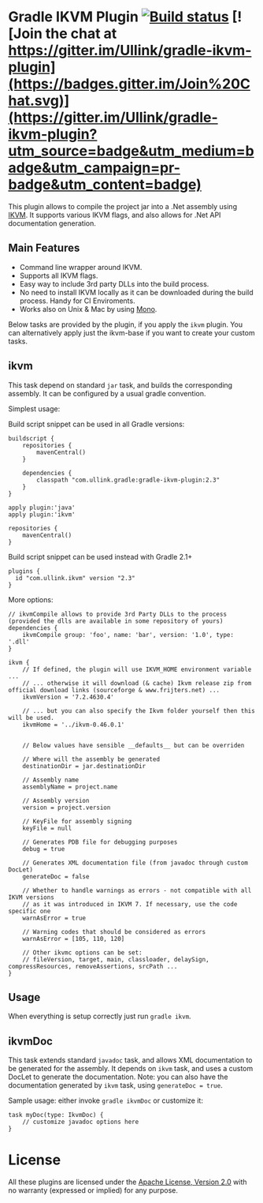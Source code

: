 # Gradle IKVM Plugin [![Build status](https://ci.appveyor.com/api/projects/status/31ut9l170kfbjyq3?svg=true)](https://ci.appveyor.com/project/gluck/gradle-ikvm-plugin) [![Join the chat at https://gitter.im/Ullink/gradle-ikvm-plugin](https://badges.gitter.im/Join%20Chat.svg)](https://gitter.im/Ullink/gradle-ikvm-plugin?utm_source=badge&utm_medium=badge&utm_campaign=pr-badge&utm_content=badge)

This plugin allows to compile the project jar into a .Net assembly using [IKVM](http://www.ikvm.net/).
It supports various IKVM flags, and also allows for .Net API documentation generation.

## Main Features
- Command line wrapper around IKVM.
- Supports all IKVM flags.
- Easy way to include 3rd party DLLs into the build process.
- No need to install IKVM locally as it can be downloaded during the build process. Handy for CI Enviroments.
- Works also on Unix & Mac by using [Mono](http://www.mono-project.com/).


Below tasks are provided by the plugin, if you apply the `ikvm` plugin. You can alternatively apply just the ikvm-base if you want to create your custom tasks.

## ikvm

This task depend on standard `jar` task, and builds the corresponding assembly.
It can be configured by a usual gradle convention.

Simplest usage:

Build script snippet can be used in all Gradle versions:

    buildscript {
        repositories {
            mavenCentral()
        }

        dependencies {
            classpath "com.ullink.gradle:gradle-ikvm-plugin:2.3"
        }
    }

    apply plugin:'java'
    apply plugin:'ikvm'

    repositories {
        mavenCentral()
    }

Build script snippet can be used instead with Gradle 2.1+

    plugins {
      id "com.ullink.ikvm" version "2.3"
    }

More options:

    // ikvmCompile allows to provide 3rd Party DLLs to the process (provided the dlls are available in some repository of yours)
    dependencies {
        ikvmCompile group: 'foo', name: 'bar', version: '1.0', type: '.dll'
    }

    ikvm {
        // If defined, the plugin will use IKVM_HOME environment variable ...
        // ... otherwise it will download (& cache) Ikvm release zip from official download links (sourceforge & www.frijters.net) ...
        ikvmVersion = '7.2.4630.4'

        // ... but you can also specify the Ikvm folder yourself then this will be used.
        ikvmHome = '../ikvm-0.46.0.1'


        // Below values have sensible __defaults__ but can be overriden

        // Where will the assembly be generated
        destinationDir = jar.destinationDir

        // Assembly name
        assemblyName = project.name

        // Assembly version
        version = project.version

        // KeyFile for assembly signing
        keyFile = null

        // Generates PDB file for debugging purposes
        debug = true

        // Generates XML documentation file (from javadoc through custom DocLet)
        generateDoc = false

        // Whether to handle warnings as errors - not compatible with all IKVM versions
        // as it was introduced in IKVM 7. If necessary, use the code specific one
        warnAsError = true

        // Warning codes that should be considered as errors
        warnAsError = [105, 110, 120]

        // Other ikvmc options can be set:
        // fileVersion, target, main, classloader, delaySign, compressResources, removeAssertions, srcPath ...
    }

## Usage

When everything is setup correctly just run `gradle ikvm`.


## ikvmDoc

This task extends standard `javadoc` task, and allows XML documentation to be generated for the assembly.
It depends on `ikvm` task, and uses a custom DocLet to generate the documentation.
Note: you can also have the documentation generated by `ikvm` task, using `generateDoc = true`.

Sample usage: either invoke `gradle ikvmDoc` or customize it:

    task myDoc(type: IkvmDoc) {
        // customize javadoc options here
    }

# License

All these plugins are licensed under the [Apache License, Version 2.0](http://www.apache.org/licenses/LICENSE-2.0.html) with no warranty (expressed or implied) for any purpose.
